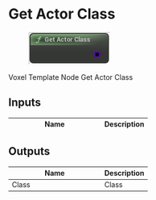 # Get Actor Class

<div align="left" data-full-width="false">

<figure><img src="Get_Actor_Class.png" alt=""><figcaption></figcaption></figure>

</div>

Voxel Template Node Get Actor Class

## Inputs

<table>
<thead><tr><th width="170">Name</th><th>Description</th></tr></thead>
<tbody>
</tbody>
</table>

## Outputs

<table>
<thead><tr><th width="170">Name</th><th>Description</th></tr></thead>
<tbody>
<tr><td>Class</td><td>Class</td></tr>
</tbody>
</table>